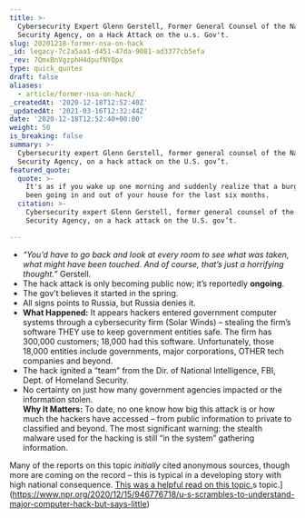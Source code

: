 ```yaml
---
title: >-
  Cybersecurity Expert Glenn Gerstell, Former General Counsel of the National
  Security Agency, on a Hack Attack on the u.s. Gov't.
slug: 20201218-former-nsa-on-hack
_id: legacy-7c2a5aa1-d451-47da-9081-ad3377cb5efa
_rev: 7QmxBnVgzphH4dpufNYQpx
type: quick_quotes
draft: false
aliases:
  - article/former-nsa-on-hack/
_createdAt: '2020-12-18T12:52:40Z'
_updatedAt: '2021-03-16T12:32:44Z'
date: '2020-12-18T12:52:40+00:00'
weight: 50
is_breaking: false
summary: >-
  Cybersecurity expert Glenn Gerstell, former general counsel of the National
  Security Agency, on a hack attack on the U.S. gov’t.
featured_quote:
  quote: >-
    It's as if you wake up one morning and suddenly realize that a burglar has
    been going in and out of your house for the last six months.
  citation: >-
    Cybersecurity expert Glenn Gerstell, former general counsel of the National
    Security Agency, on a hack attack on the U.S. gov’t.

---
```

* _“You’d have to go back and look at every room to see what was taken, what might have been touched. And of course, that’s just a horrifying thought.”_ Gerstell.
* The hack attack is only becoming public now; it’s reportedly **ongoing**.
* The gov’t believes it started in the spring.
* All signs points to Russia, but Russia denies it.
* **What Happened:** It appears hackers entered government computer systems through a cybersecurity firm (Solar Winds) – stealing the firm’s software THEY use to keep government entities safe. The firm has 300,000 customers; 18,000 had this software. Unfortunately, those 18,000 entities include governments, major corporations, OTHER tech companies and beyond.
* The hack ignited a “team” from the Dir. of National Intelligence, FBI, Dept. of Homeland Security.
* No certainty on just how many government agencies impacted or the information stolen.  
**Why It Matters:** To date, no one know how big this attack is or how much the hackers have accessed – from public information to private to classified and beyond. The most significant warning: the stealth malware used for the hacking is still “in the system” gathering information.

Many of the reports on this topic *initially* cited anonymous sources, though more are coming on the record – this is typical in a developing story with high national consequence. [This was a helpful read on this topic.](https://www.npr.org/2020/12/15/946776718/u-s-scrambles-to-understand-major-computer-hack-but-says-little)s topic.](https://www.npr.org/2020/12/15/946776718/u-s-scrambles-to-understand-major-computer-hack-but-says-little)